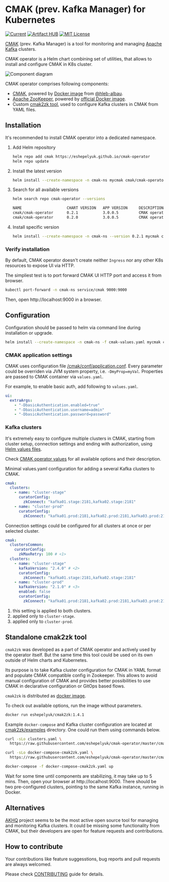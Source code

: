 # CMAK (prev. Kafka Manager) for Kubernetes

[![Current](https://img.shields.io/github/v/tag/eshepelyuk/cmak-operator?logo=github&sort=semver&style=for-the-badge&label=current)](https://github.com/eshepelyuk/cmak-operator/releases/latest)
[![Artifact HUB](https://img.shields.io/endpoint?style=for-the-badge&url=https://artifacthub.io/badge/repository/cmak-operator)](https://artifacthub.io/packages/helm/cmak-operator/cmak-operator)
[![MIT License](https://img.shields.io/github/license/eshepelyuk/cmak-operator?logo=mit&style=for-the-badge)](https://opensource.org/licenses/MIT)

[CMAK](https://github.com/yahoo/CMAK) (prev. Kafka Manager)
is a tool for monitoring and managing [Apache Kafka](https://kafka.apache.org/) clusters.

CMAK operator is a Helm chart combining set of utilities,
that allows to install and configure CMAK in K8s cluster.

![Component diagram](https://www.plantuml.com/plantuml/proxy?cache=no&src=https://raw.githubusercontent.com/eshepelyuk/cmak-operator/master/arch.puml)

CMAK operator comprises following components:

* [CMAK](https://github.com/yahoo/CMAK/),
  powered by [Docker image](https://hub.docker.com/r/hlebalbau/kafka-manager/)
  from [@hleb-albau](https://github.com/hleb-albau/kafka-manager-docker).
* [Apache ZooKeeper](https://zookeeper.apache.org/),
  powered by [official Docker image](https://hub.docker.com/_/zookeeper/).
* Custom [cmak2zk tool](https://hub.docker.com/repository/docker/eshepelyuk/cmak2zk),
  used to configure Kafka clusters in CMAK from YAML files.

## Installation


It's recommended to install CMAK operator into a dedicated namespace.

1. Add Helm repository

    ```sh
    helm repo add cmak https://eshepelyuk.github.io/cmak-operator
    helm repo update
    ```

1. Install the latest version

    ```sh
    helm install --create-namespace -n cmak-ns mycmak cmak/cmak-operator
    ```

1. Search for all available versions

    ```sh
    helm search repo cmak-operator --versions

    NAME                    CHART VERSION   APP VERSION     DESCRIPTION
    cmak/cmak-operator      0.2.1           3.0.0.5         CMAK operator for K8S.
    cmak/cmak-operator      0.2.0           3.0.0.5         CMAK operator for K8S.
    ```

1. Install specific version

    ```sh
    helm install --create-namespace -n cmak-ns --version 0.2.1 mycmak cmak/cmak-operator
    ```

### Verify installation

By default, CMAK operator doesn't create neither `Ingress`
nor any other K8s resources to expose UI via HTTP.

The simpliest test is to port forward CMAK UI HTTP port and access it from browser.

```sh
kubectl port-forward -n cmak-ns service/cmak 9000:9000
```

Then, open http://localhost:9000 in a browser.

## Configuration

Configuration should be passed to helm via command line during installation or upgrade.

```sh
helm install --create-namespace -n cmak-ns -f cmak-values.yaml mycmak cmak/cmak-operator
```

### CMAK application settings

CMAK uses configuration file
[/cmak/conf/application.conf](https://github.com/yahoo/CMAK/blob/master/conf/application.conf).
Every parameter could be overriden via JVM system property, i.e. `-DmyProp=myVal`.
Properties are passed to CMAK container via `values.yaml`.

For example, to enable basic auth, add following to `values.yaml`.

```yaml
ui:
  extraArgs:
    - "-DbasicAuthentication.enabled=true"
    - "-DbasicAuthentication.username=admin"
    - "-DbasicAuthentication.password=password"
```

### Kafka clusters

It's extremely easy to configure multiple clusters in CMAK,
starting from cluster setup, connection settings and ending with authorization,
using [Helm values files](https://helm.sh/docs/chart_template_guide/values_files/).

Check [CMAK operator values](https://artifacthub.io/packages/helm/cmak-operator/cmak-operator?modal=values-schema)
for all available options and their description.

Minimal values.yaml configuration for adding a several Kafka clusters to CMAK.

```yaml
cmak:
  clusters:
    - name: "cluster-stage"
      curatorConfig:
        zkConnect: "kafka01.stage:2181,kafka02.stage:2181"
    - name: "cluster-prod"
      curatorConfig:
        zkConnect: "kafka01.prod:2181,kafka02.prod:2181,kafka03.prod:2181"
```

Connection settings could be configured for all clusters at once or per selected cluster.

```yaml
cmak:
  clustersCommon:
    curatorConfig:
      zkMaxRetry: 100 # <1>
  clusters:
    - name: "cluster-stage"
      kafkaVersion: "2.4.0" # <2>
      curatorConfig:
        zkConnect: "kafka01.stage:2181,kafka02.stage:2181"
    - name: "cluster-prod"
      kafkaVersion: "2.1.0" # <3>
      enabled: false
      curatorConfig:
        zkConnect: "kafka01.prod:2181,kafka02.prod:2181,kafka03.prod:2181"
```

1. this setting is applied to both clusters.
1. applied only to `cluster-stage`.
1. applied only to `cluster-prod`.

## Standalone cmak2zk tool

`cmak2zk` was developed as a part of CMAK operator and actively used by the operator itself.
But the same time this tool could be used on its own outside of Helm charts and Kubernetes.

Its purpose is to take Kafka cluster configuration for CMAK in YAML format
and populate CMAK compatible config in Zookeeper.
This allows to avoid manual configuration of CMAK and provides better possibilities
to use CMAK in declarative configuration or GitOps based flows.

`cmak2zk` is distributed as [docker image](https://hub.docker.com/repository/docker/eshepelyuk/cmak2zk).

To check out available options, run the image without parameters.

```sh
docker run eshepelyuk/cmak2zk:1.4.1
```

Example `docker-compose` and Kafka cluster configuration are located at
[cmak2zk/examples](https://github.com/eshepelyuk/cmak-operator/tree/master/cmak2zk/examples) directory.
One could run them using commands below.

```sh
curl -sLo clusters.yaml \
  https://raw.githubusercontent.com/eshepelyuk/cmak-operator/master/cmak2zk/examples/clusters.yaml

curl -sLo docker-compose-cmak2zk.yaml \
  https://raw.githubusercontent.com/eshepelyuk/cmak-operator/master/cmak2zk/examples/docker-compose-cmak2zk.yaml

docker-compose -f docker-compose-cmak2zk.yaml up
```

Wait for some time until components are stabilizing, it may take up to 5 mins.
Then, open your browser at http://localhost:9000.
There should be two pre-configured clusters, pointing to the same Kafka instance, running in Docker.

## Alternatives

[AKHQ](https://akhq.io/) project seems to be the most active open source tool
for managing and monitoring Kafka clusters.
It could be missing some functionality from CMAK,
but their developers are open for feature requests and contributions.

## How to contribute

Your contributions like feature suggesstions, bug reports and pull requests are always welcomed.

Please check [CONTRIBUTING](./CONTRIBUTING.md) guide for details.

